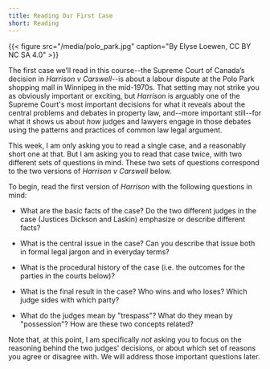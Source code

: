 ```yaml
---
title: Reading Our First Case
short: Reading
---
```



{{< figure src="/media/polo_park.jpg" caption="By Elyse Loewen, CC BY NC SA 4.0" >}}

The first case we’ll read in this course--the Supreme Court of Canada’s decision in *Harrison v Carswell*--is about a labour dispute at the Polo Park shopping mall in Winnipeg in the mid-1970s. That setting may not strike you as obviously important or exciting, but *Harrison* is arguably one of the Supreme Court's most important decisions for what it reveals about the central problems and debates in property law, and--more important still--for what it shows us about *how* judges and lawyers engage in those debates using the patterns and practices of common law legal argument.

This week, I am only asking you to read a single case, and a reasonably short one at that. But I am asking you to read that case twice, with two different sets of questions in mind. These two sets of questions correspond to the two versions of *Harrison v Carswell* below. 

To begin, read the first version of *Harrison* with the following questions in mind:

- What are the basic facts of the case? Do the two different judges in the case (Justices Dickson and Laskin) emphasize or describe different facts? 

- What is the central issue in the case? Can you describe that issue both in formal legal jargon and in everyday terms?

- What is the procedural history of the case (i.e. the outcomes for the parties in the courts below)?

- What is the final result in the case? Who wins and who loses? Which judge sides with which party? 

- What do the judges mean by "trespass"? What do they mean by "possession"? How are these two concepts related?

Note that, at this point, I am specifically *not* asking you to focus on the reasoning behind the two judges' decisions, or about which set of reasons you agree or disagree with. We will address those important questions later. 

<!--

While fairly mundane on its facts, *Harrison v Carswell* is a compelling case because the issues and arguments seem so clearly to transcend those facts. The judges engage big questions about law, legal reasoning and legal institutions. At this point, you might be wondering which judge — Dickson or Laskin — has marshalled the "better" set of arguments. Of course, Justice Dickson's reasoning wins out, insofar as the majority of judges on the Court agree with him. But this result is not necessarily a good justification for thinking that Justice Dickson's arguments are objectively *better* or more *persuasive* — either to you as a new law student, to seasoned practicing lawyers, or to some future group of judges on the Supreme Court. 



In spite of everything the judges in *Harrison* seem to disagree about, they actually agree about a great many things. Justices Laskin and Dickson share a tremendous amount in common when it comes to the underlying *structure* and *style* of their arguments. Our first task is to describe this underlying structure. Only once you have come to appreciate what the judges share in common can you begin to grapple with the consequences of their different points of view.

-->
